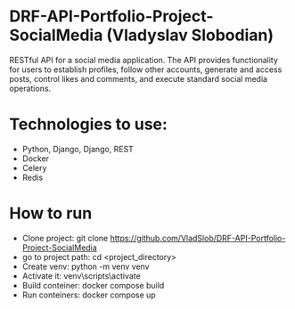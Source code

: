 # DRF-API-Portfolio-Project-SocialMedia (Vladyslav Slobodian)

RESTful API for a social media application. The API provides functionality for users to establish profiles, follow other accounts, generate and access posts, control likes and comments, and execute standard social media operations.

# Technologies to use:
- Python, Django, Django, REST
- Docker
- Celery
- Redis

# How to run
- Clone project: git clone https://github.com/VladSlob/DRF-API-Portfolio-Project-SocialMedia
- go to project path: cd <project_directory>
- Create venv: python -m venv venv
- Activate it: venv\scripts\activate
- Build conteiner: docker compose build
- Run conteiners: docker compose up
